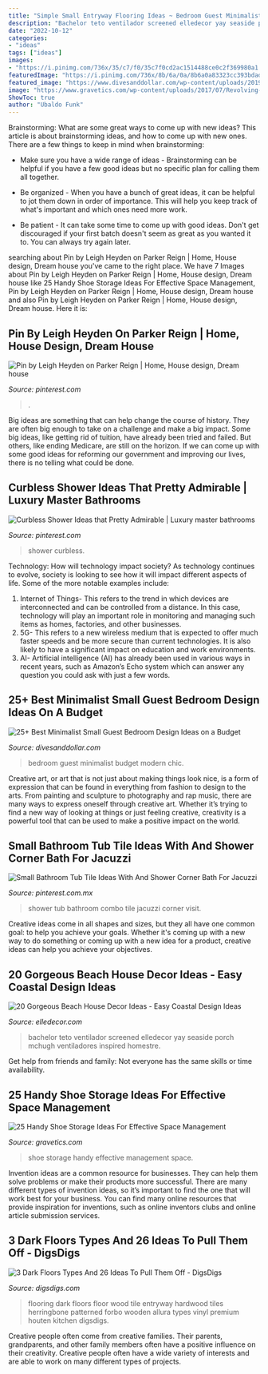 ```yaml
---
title: "Simple Small Entryway Flooring Ideas ~ Bedroom Guest Minimalist Budget Modern Chic"
description: "Bachelor teto ventilador screened elledecor yay seaside porch mchugh ventiladores inspired homestre"
date: "2022-10-12"
categories:
- "ideas"
tags: ["ideas"]
images:
- "https://i.pinimg.com/736x/35/c7/f0/35c7f0cd2ac1514488ce0c2f369980a1.jpg"
featuredImage: "https://i.pinimg.com/736x/8b/6a/0a/8b6a0a83323cc393bdadb9b935f32bc1.jpg"
featured_image: "https://www.divesanddollar.com/wp-content/uploads/2019/01/Small-Guest-Bedroom-12-min.jpg"
image: "https://www.gravetics.com/wp-content/uploads/2017/07/Revolving-Shoe-Cabinets.jpg"
ShowToc: true
author: "Ubaldo Funk"
---
```



Brainstorming: What are some great ways to come up with new ideas?
This article is about brainstorming ideas, and how to come up with new ones. There are a few things to keep in mind when brainstorming: 
- Make sure you have a wide range of ideas - Brainstorming can be helpful if you have a few good ideas but no specific plan for calling them all together. 

- Be organized - When you have a bunch of great ideas, it can be helpful to jot them down in order of importance. This will help you keep track of what's important and which ones need more work. 

- Be patient - It can take some time to come up with good ideas. Don't get discouraged if your first batch doesn't seem as great as you wanted it to. You can always try again later.

	

		
searching about Pin by Leigh Heyden on Parker Reign | Home, House design, Dream house you've came to the right place. We have 7 Images about Pin by Leigh Heyden on Parker Reign | Home, House design, Dream house like 25 Handy Shoe Storage Ideas For Effective Space Management, Pin by Leigh Heyden on Parker Reign | Home, House design, Dream house and also Pin by Leigh Heyden on Parker Reign | Home, House design, Dream house. Here it is:
		
    
## Pin By Leigh Heyden On Parker Reign | Home, House Design, Dream House

<img loading=lazy src="https://i.pinimg.com/736x/35/c7/f0/35c7f0cd2ac1514488ce0c2f369980a1.jpg" onerror="this.onerror=null;this.src='https://tse1.mm.bing.net/th?id=OIP.CfDIUIGIw9gIfJUbHPMVpwHaLH&amp;pid=15.1';" alt="Pin by Leigh Heyden on Parker Reign | Home, House design, Dream house">

_Source: pinterest.com_

>. 

	

Big ideas are something that can help change the course of history. They are often big enough to take on a challenge and make a big impact. Some big ideas, like getting rid of tuition, have already been tried and failed. But others, like ending Medicare, are still on the horizon. If we can come up with some good ideas for reforming our government and improving our lives, there is no telling what could be done.

    
## Curbless Shower Ideas That Pretty Admirable | Luxury Master Bathrooms

<img loading=lazy src="https://i.pinimg.com/736x/8b/6a/0a/8b6a0a83323cc393bdadb9b935f32bc1.jpg" onerror="this.onerror=null;this.src='https://tse1.mm.bing.net/th?id=OIP.HztFg_Uzyn4T0RfOrN6vqAHaLV&amp;pid=15.1';" alt="Curbless Shower Ideas that Pretty Admirable | Luxury master bathrooms">

_Source: pinterest.com_

>shower curbless. 

	

Technology: How will technology impact society?
As technology continues to evolve, society is looking to see how it will impact different aspects of life. Some of the more notable examples include:
1. Internet of Things- This refers to the trend in which devices are interconnected and can be controlled from a distance. In this case, technology will play an important role in monitoring and managing such items as homes, factories, and other businesses. 
2. 5G- This refers to a new wireless medium that is expected to offer much faster speeds and be more secure than current technologies. It is also likely to have a significant impact on education and work environments. 
3. AI- Artificial intelligence (AI) has already been used in various ways in recent years, such as Amazon’s Echo system which can answer any question you could ask with just a few words.

    
## 25+ Best Minimalist Small Guest Bedroom Design Ideas On A Budget

<img loading=lazy src="https://www.divesanddollar.com/wp-content/uploads/2019/01/Small-Guest-Bedroom-12-min.jpg" onerror="this.onerror=null;this.src='https://tse2.mm.bing.net/th?id=OIP.GIgPe5xkQGo-bEe8lmIL_QHaLH&amp;pid=15.1';" alt="25+ Best Minimalist Small Guest Bedroom Design Ideas on a Budget">

_Source: divesanddollar.com_

>bedroom guest minimalist budget modern chic. 

	

Creative art, or art that is not just about making things look nice, is a form of expression that can be found in everything from fashion to design to the arts. From painting and sculpture to photography and rap music, there are many ways to express oneself through creative art. Whether it’s trying to find a new way of looking at things or just feeling creative, creativity is a powerful tool that can be used to make a positive impact on the world.

    
## Small Bathroom Tub Tile Ideas With And Shower Corner Bath For Jacuzzi

<img loading=lazy src="https://i.pinimg.com/736x/bb/34/d0/bb34d0b9532a05c28ba793c5a7692d40.jpg" onerror="this.onerror=null;this.src='https://tse4.mm.bing.net/th?id=OIP.ZHuHYhOy1lt84GADUv_6BQHaLH&amp;pid=15.1';" alt="Small Bathroom Tub Tile Ideas With And Shower Corner Bath For Jacuzzi">

_Source: pinterest.com.mx_

>shower tub bathroom combo tile jacuzzi corner visit. 

	

Creative ideas come in all shapes and sizes, but they all have one common goal: to help you achieve your goals. Whether it's coming up with a new way to do something or coming up with a new idea for a product, creative ideas can help you achieve your objectives.

    
## 20 Gorgeous Beach House Decor Ideas - Easy Coastal Design Ideas

<img loading=lazy src="https://hips.hearstapps.com/hmg-prod.s3.amazonaws.com/images/beach-house-decor-ideas-gallery-1468431006-long-island-home-1517335637.jpg?crop=1xw:1xh;center,top&amp;resize=768:*" onerror="this.onerror=null;this.src='https://tse4.mm.bing.net/th?id=OIP.VsrbTgXYkhjGa8XIke0KsAHaJ7&amp;pid=15.1';" alt="20 Gorgeous Beach House Decor Ideas - Easy Coastal Design Ideas">

_Source: elledecor.com_

>bachelor teto ventilador screened elledecor yay seaside porch mchugh ventiladores inspired homestre. 

	

Get help from friends and family: Not everyone has the same skills or time availability.

    
## 25 Handy Shoe Storage Ideas For Effective Space Management

<img loading=lazy src="https://www.gravetics.com/wp-content/uploads/2017/07/Revolving-Shoe-Cabinets.jpg" onerror="this.onerror=null;this.src='https://tse3.mm.bing.net/th?id=OIP.AZKSOYMvhUujgdyUW7QzoAHaLp&amp;pid=15.1';" alt="25 Handy Shoe Storage Ideas For Effective Space Management">

_Source: gravetics.com_

>shoe storage handy effective management space. 

	

Invention ideas are a common resource for businesses. They can help them solve problems or make their products more successful. There are many different types of invention ideas, so it’s important to find the one that will work best for your business. You can find many online resources that provide inspiration for inventions, such as online inventors clubs and online article submission services.

    
## 3 Dark Floors Types And 26 Ideas To Pull Them Off - DigsDigs

<img loading=lazy src="https://www.digsdigs.com/photos/2016/07/02-black-patterned-wooden-floor-for-an-entryway.jpg" onerror="this.onerror=null;this.src='https://tse1.mm.bing.net/th?id=OIP.Lb7UZZdXSfSRaxKGsEvd-wHaLG&amp;pid=15.1';" alt="3 Dark Floors Types And 26 Ideas To Pull Them Off - DigsDigs">

_Source: digsdigs.com_

>flooring dark floors floor wood tile entryway hardwood tiles herringbone patterned forbo wooden allura types vinyl premium houten kitchen digsdigs. 

	

Creative people often come from creative families. Their parents, grandparents, and other family members often have a positive influence on their creativity. Creative people often have a wide variety of interests and are able to work on many different types of projects.


